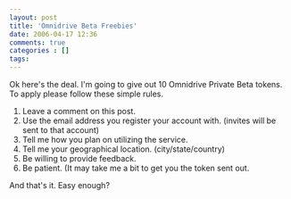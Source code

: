 ```yaml
---
layout: post
title: 'Omnidrive Beta Freebies'
date: 2006-04-17 12:36
comments: true
categories : []
tags:
---
```

Ok here's the deal. I'm going to give out 10 Omnidrive Private Beta tokens. To apply please follow these simple rules.

1) Leave a comment on this post.
2) Use the email address you register your account with. (invites will be sent to that account)
3) Tell me how you plan on utilizing the service.
4) Tell me your geographical location. (city/state/country)
5) Be willing to provide feedback.
6) Be patient. (It may take me a bit to get you the token sent out.

And that's it. Easy enough?


